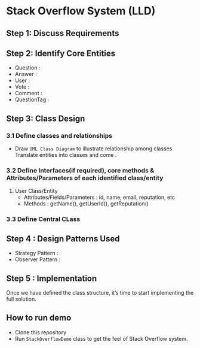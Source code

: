# Stack Overflow System (LLD)

## Step 1: Discuss Requirements

## Step 2: Identify Core Entities

- Question :
- Answer :
- User :
- Vote :
- Comment :
- QuestionTag :

## Step 3: Class Design

### 3.1 Define classes and relationships
- Draw `UML Class Diagram` to illustrate relationship among classes
Translate entities into classes and come .

### 3.2 Define Interfaces(if required), core methods & Attributes/Parameters of each identified class/entity
1. User Class/Entity
   - Attributes/Fields/Parameters : id, name, email, reputation, etc
   - Methods : getName(), getUserId(), getReputation()

### 3.3 Define Central CLass

## Step 4 : Design Patterns Used
- Strategy Pattern :
- Observer Pattern : 


## Step 5 : Implementation
Once we have defined the class structure, it’s time to start implementing the full solution.


## How to run demo
- Clone this repository
- Run `StackOverflowDemo` class to get the feel of Stack Overflow system.